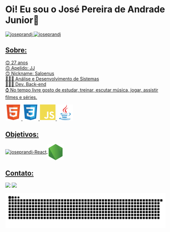 # Oi! Eu sou o José Pereira de Andrade Junior👋
 <div>
	<a href="https://github.com/joseprandj">
	<img alt="joseprandj" height="170rem" src="https://github-readme-stats.vercel.app/api?username=joseprandj&show_icons=true&theme=gotham&include_all_commits=true&count_private=true" />
	 <img alt="joseprandj" height="170rem" src="https://github-readme-stats.vercel.app/api/top-langs/?username=joseprandj&layout=default&langs_count=5&theme=gotham&card_width=600rem" />
</div>

## Sobre:
🙃 27 anos <br>
🙃 Apelido: JJ <br>
🙃 Nickname: Saloenus <br>
👨🏾‍💻 Análise e Desenvolvimento de Sistemas <br>
👨🏾‍💻 Dev. Back-end <br>
⌚️ No tempo livre gosto de estudar, treinar, escutar música, jogar, assistir filmes e séries.

<div>
	<img alt="joseprandj-HTML" height="50" width="50" src="https://raw.githubusercontent.com/devicons/devicon/master/icons/html5/html5-original.svg">
	<img alt="joseprandj-CSS" height="50" width="50" src="https://raw.githubusercontent.com/devicons/devicon/master/icons/css3/css3-original.svg">
	<img alt="joseprandj-Js" height="50" width="50" src="https://raw.githubusercontent.com/devicons/devicon/master/icons/javascript/javascript-plain.svg">
	<img alt="joseprandj-Java" height="50" width="50" src="https://raw.githubusercontent.com/devicons/devicon/master/icons/java/java-original.svg">
</div>

## Objetivos: 
<img align="center" alt="joseprandj-React" height="50" width="50" src="https://raw.githubusercontent.com/simple-icons/simple-icons/develop/icons/spring.svg">
<img align="center" alt="joseprandj-React" height="50" width="50" src="https://raw.githubusercontent.com/devicons/devicon/master/icons/nodejs/nodejs-original.svg">

## Contato:
<a href="https://www.linkedin.com/in/joseprandj/" target="_blank">
<img src="https://img.shields.io/badge/LinkedIn-0077B5?style=for-the-badge&logo=linkedin&logoColor=white" target="_blank"></a>	
<a href = "mailto:juniorj53@gmail.com">
<img src="https://img.shields.io/badge/Gmail-D14836?style=for-the-badge&logo=gmail&logoColor=white" target="_blank"></a>

![Snake animation](https://github.com/joseprandj/joseprandj/blob/output/github-contribution-grid-snake.svg)
